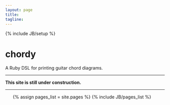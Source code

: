 ```yaml
---
layout: page
title:
tagline: 
---
```

{% include JB/setup %}

# chordy
A Ruby DSL for printing guitar chord diagrams.

<hr>

<b> This site is still under construction. </b>

<hr>

<ul>
{% assign pages_list = site.pages %}
{% include JB/pages_list %}
</ul>

